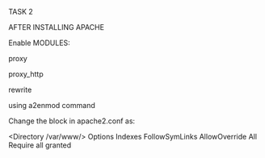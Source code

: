 TASK 2

AFTER INSTALLING APACHE

Enable MODULES:

proxy

proxy_http

rewrite

using a2enmod command

Change the block in apache2.conf as:

<Directory /var/www/>
    Options Indexes FollowSymLinks
    AllowOverride All
    Require all granted
    
</Directory>


